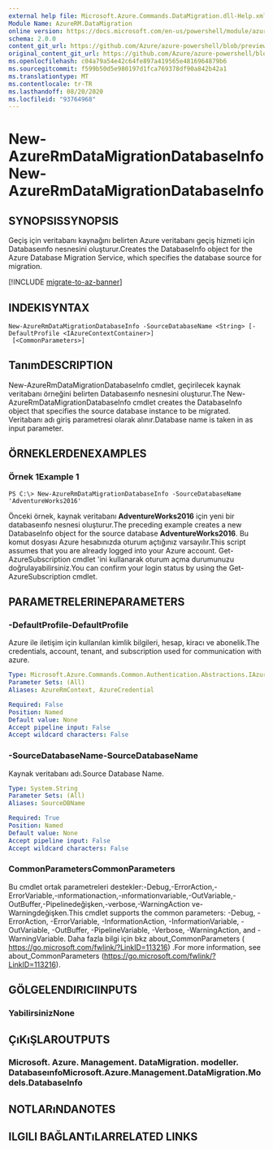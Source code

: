 ```yaml
---
external help file: Microsoft.Azure.Commands.DataMigration.dll-Help.xml
Module Name: AzureRM.DataMigration
online version: https://docs.microsoft.com/en-us/powershell/module/azurerm.datamigration/New-AzureRmDataMigrationDatabaseInfo
schema: 2.0.0
content_git_url: https://github.com/Azure/azure-powershell/blob/preview/src/ResourceManager/DataMigration/Commands.DataMigration/help/New-AzureRmDataMigrationDatabaseInfo.md
original_content_git_url: https://github.com/Azure/azure-powershell/blob/preview/src/ResourceManager/DataMigration/Commands.DataMigration/help/New-AzureRmDataMigrationDatabaseInfo.md
ms.openlocfilehash: c04a79a54e42c64fe897a419565e4816964879b6
ms.sourcegitcommit: f599b50d5e980197d1fca769378df90a842b42a1
ms.translationtype: MT
ms.contentlocale: tr-TR
ms.lasthandoff: 08/20/2020
ms.locfileid: "93764968"
---
```

# <span data-ttu-id="9c77a-101">New-AzureRmDataMigrationDatabaseInfo</span><span class="sxs-lookup"><span data-stu-id="9c77a-101">New-AzureRmDataMigrationDatabaseInfo</span></span>

## <span data-ttu-id="9c77a-102">SYNOPSIS</span><span class="sxs-lookup"><span data-stu-id="9c77a-102">SYNOPSIS</span></span>
<span data-ttu-id="9c77a-103">Geçiş için veritabanı kaynağını belirten Azure veritabanı geçiş hizmeti için Databaseınfo nesnesini oluşturur.</span><span class="sxs-lookup"><span data-stu-id="9c77a-103">Creates the DatabaseInfo object for the Azure Database Migration Service, which specifies the database source for migration.</span></span>

[!INCLUDE [migrate-to-az-banner](../../includes/migrate-to-az-banner.md)]

## <span data-ttu-id="9c77a-104">INDEKI</span><span class="sxs-lookup"><span data-stu-id="9c77a-104">SYNTAX</span></span>

```
New-AzureRmDataMigrationDatabaseInfo -SourceDatabaseName <String> [-DefaultProfile <IAzureContextContainer>]
 [<CommonParameters>]
```

## <span data-ttu-id="9c77a-105">Tanım</span><span class="sxs-lookup"><span data-stu-id="9c77a-105">DESCRIPTION</span></span>
<span data-ttu-id="9c77a-106">New-AzureRmDataMigrationDatabaseInfo cmdlet, geçirilecek kaynak veritabanı örneğini belirten Databaseınfo nesnesini oluşturur.</span><span class="sxs-lookup"><span data-stu-id="9c77a-106">The New-AzureRmDataMigrationDatabaseInfo cmdlet creates the DatabaseInfo object that specifies the source database instance to be migrated.</span></span> <span data-ttu-id="9c77a-107">Veritabanı adı giriş parametresi olarak alınır.</span><span class="sxs-lookup"><span data-stu-id="9c77a-107">Database name is taken in as input parameter.</span></span>

## <span data-ttu-id="9c77a-108">ÖRNEKLERDEN</span><span class="sxs-lookup"><span data-stu-id="9c77a-108">EXAMPLES</span></span>

### <span data-ttu-id="9c77a-109">Örnek 1</span><span class="sxs-lookup"><span data-stu-id="9c77a-109">Example 1</span></span>
```
PS C:\> New-AzureRmDataMigrationDatabaseInfo -SourceDatabaseName 'AdventureWorks2016'
```

<span data-ttu-id="9c77a-110">Önceki örnek, kaynak veritabanı **AdventureWorks2016** için yeni bir databaseınfo nesnesi oluşturur.</span><span class="sxs-lookup"><span data-stu-id="9c77a-110">The preceding example creates a new DatabaseInfo object for the source database **AdventureWorks2016**.</span></span>
<span data-ttu-id="9c77a-111">Bu komut dosyası Azure hesabınızda oturum açtığınız varsayılır.</span><span class="sxs-lookup"><span data-stu-id="9c77a-111">This script assumes that you are already logged into your Azure account.</span></span> <span data-ttu-id="9c77a-112">Get-AzureSubscription cmdlet 'ini kullanarak oturum açma durumunuzu doğrulayabilirsiniz.</span><span class="sxs-lookup"><span data-stu-id="9c77a-112">You can confirm your login status by using the Get-AzureSubscription cmdlet.</span></span>

## <span data-ttu-id="9c77a-113">PARAMETRELERINE</span><span class="sxs-lookup"><span data-stu-id="9c77a-113">PARAMETERS</span></span>

### <span data-ttu-id="9c77a-114">-DefaultProfile</span><span class="sxs-lookup"><span data-stu-id="9c77a-114">-DefaultProfile</span></span>
<span data-ttu-id="9c77a-115">Azure ile iletişim için kullanılan kimlik bilgileri, hesap, kiracı ve abonelik.</span><span class="sxs-lookup"><span data-stu-id="9c77a-115">The credentials, account, tenant, and subscription used for communication with azure.</span></span>

```yaml
Type: Microsoft.Azure.Commands.Common.Authentication.Abstractions.IAzureContextContainer
Parameter Sets: (All)
Aliases: AzureRmContext, AzureCredential

Required: False
Position: Named
Default value: None
Accept pipeline input: False
Accept wildcard characters: False
```

### <span data-ttu-id="9c77a-116">-SourceDatabaseName</span><span class="sxs-lookup"><span data-stu-id="9c77a-116">-SourceDatabaseName</span></span>
<span data-ttu-id="9c77a-117">Kaynak veritabanı adı.</span><span class="sxs-lookup"><span data-stu-id="9c77a-117">Source Database Name.</span></span>

```yaml
Type: System.String
Parameter Sets: (All)
Aliases: SourceDBName

Required: True
Position: Named
Default value: None
Accept pipeline input: False
Accept wildcard characters: False
```

### <span data-ttu-id="9c77a-118">CommonParameters</span><span class="sxs-lookup"><span data-stu-id="9c77a-118">CommonParameters</span></span>
<span data-ttu-id="9c77a-119">Bu cmdlet ortak parametreleri destekler:-Debug,-ErrorAction,-ErrorVariable,-ınformationaction,-ınformationvariable,-OutVariable,-OutBuffer,-Pipelinedeğişken,-verbose,-WarningAction ve-Warningdeğişken.</span><span class="sxs-lookup"><span data-stu-id="9c77a-119">This cmdlet supports the common parameters: -Debug, -ErrorAction, -ErrorVariable, -InformationAction, -InformationVariable, -OutVariable, -OutBuffer, -PipelineVariable, -Verbose, -WarningAction, and -WarningVariable.</span></span> <span data-ttu-id="9c77a-120">Daha fazla bilgi için bkz about_CommonParameters ( https://go.microsoft.com/fwlink/?LinkID=113216) .</span><span class="sxs-lookup"><span data-stu-id="9c77a-120">For more information, see about_CommonParameters (https://go.microsoft.com/fwlink/?LinkID=113216).</span></span>

## <span data-ttu-id="9c77a-121">GÖLGELENDIRICI</span><span class="sxs-lookup"><span data-stu-id="9c77a-121">INPUTS</span></span>

### <span data-ttu-id="9c77a-122">Yabilirsiniz</span><span class="sxs-lookup"><span data-stu-id="9c77a-122">None</span></span>

## <span data-ttu-id="9c77a-123">ÇıKıŞLAR</span><span class="sxs-lookup"><span data-stu-id="9c77a-123">OUTPUTS</span></span>

### <span data-ttu-id="9c77a-124">Microsoft. Azure. Management. DataMigration. modeller. Databaseınfo</span><span class="sxs-lookup"><span data-stu-id="9c77a-124">Microsoft.Azure.Management.DataMigration.Models.DatabaseInfo</span></span>

## <span data-ttu-id="9c77a-125">NOTLARıNDA</span><span class="sxs-lookup"><span data-stu-id="9c77a-125">NOTES</span></span>

## <span data-ttu-id="9c77a-126">ILGILI BAĞLANTıLAR</span><span class="sxs-lookup"><span data-stu-id="9c77a-126">RELATED LINKS</span></span>
